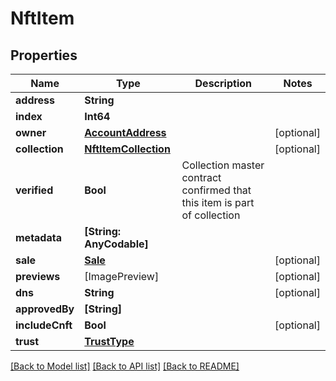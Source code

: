 # NftItem

## Properties
Name | Type | Description | Notes
------------ | ------------- | ------------- | -------------
**address** | **String** |  | 
**index** | **Int64** |  | 
**owner** | [**AccountAddress**](AccountAddress.md) |  | [optional] 
**collection** | [**NftItemCollection**](NftItemCollection.md) |  | [optional] 
**verified** | **Bool** | Collection master contract confirmed that this item is part of collection | 
**metadata** | **[String: AnyCodable]** |  | 
**sale** | [**Sale**](Sale.md) |  | [optional] 
**previews** | [ImagePreview] |  | [optional] 
**dns** | **String** |  | [optional] 
**approvedBy** | **[String]** |  | 
**includeCnft** | **Bool** |  | [optional] 
**trust** | [**TrustType**](TrustType.md) |  | 

[[Back to Model list]](../README.md#documentation-for-models) [[Back to API list]](../README.md#documentation-for-api-endpoints) [[Back to README]](../README.md)


